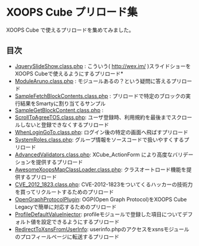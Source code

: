 # XOOPS Cube プリロード集

XOOPS Cube で使えるプリロードを集めてみました。

## 目次

* [JquerySlideShow.class.php](https://raw.github.com/suin/xoopscube-preloads/master/JquerySlideShow/JquerySlideShow.class.php) : こういう( http://wex.im/ )スライドショーをXOOPS Cubeで使えるようにするプリロード* 
* [ModuleAruno.class.php](https://raw.github.com/suin/xoopscube-preloads/master/ModuleAruno/ModuleAruno.class.php) : モジュールあるの？という疑問に答えるプリロード
* [SampleFetchBlockContents.class.php](https://raw.github.com/suin/xoopscube-preloads/master/SampleFetchBlockContents/SampleFetchBlockContents.class.php) : プリロードで特定のブロックの実行結果をSmartyに割り当てるサンプル
* [SampleGetBlockContent.class.php](https://raw.github.com/suin/xoopscube-preloads/master/SampleGetBlockContent/SampleGetBlockContent.class.php) :
* [ScrollToAgreeTOS.class.php](https://raw.github.com/suin/xoopscube-preloads/master/ScrollToAgreeTOS/ScrollToAgreeTOS.class.php): ユーザ登録時、利用規約を最後までスクロールしないと登録できなくするプリロード 
* [WhenLoginGoTo.class.php](https://raw.github.com/suin/xoopscube-preloads/master/WhenLoginGoTo/WhenLoginGoTo.class.php): ログイン後の特定の画面へ飛ばすプリロード 
* [SystemRoles.class.php](https://raw.github.com/suin/xoopscube-preloads/master/SystemRoles/SystemRoles.class.php): グループ情報をソースコードで扱いやすくするプリロード
* [AdvancedValidators.class.php](https://raw.github.com/suin/xoopscube-preloads/master/AdvancedValidators/AdvancedValidators.class.php): XCube_ActionForm により高度なバリデーションを提供するプリロード
* [AwesomeXoopsMapClassLoader.class.php](https://raw.github.com/suin/xoopscube-preloads/master/AwesomeXoopsMapClassLoader/AwesomeXoopsMapClassLoader.class.php): クラスオートロード機能を提供するプリロード
* [CVE_2012_1823.class.php](https://raw.github.com/suin/xoopscube-preloads/master/CVE_2012_1823/CVE_2012_1823.class.php): CVE-2012-1823をついてくるハッカーの技術力を買ってリクルートするためのプリロード
* [OpenGraphProtocolPlugin](https://github.com/suin/xoopscube-preloads/tree/master/OpenGraphProtocolPlugin): OGP(Open Graph Protocol)をXOOPS Cube Legacyで簡単に対応するためのプリロード
* [ProfileDefaultValueInjector](https://github.com/suin/xoopscube-preloads/tree/master/ProfileDefaultValueInjector): profileモジュールで登録した項目についてデフォルト値を設定できるようにするプリロード
* [RedirectToXsnsFromUserInfo](https://github.com/suin/xoopscube-preloads/tree/master/RedirectToXsnsFromUserInfo): userinfo.phpのアクセスをxsnsモジュールのプロフィールページに転送するプリロード